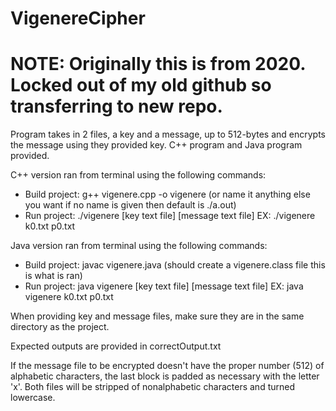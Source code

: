 # VigenereCipher
# NOTE: Originally this is from 2020. Locked out of my old github so transferring to new repo.

Program takes in 2 files, a key and a message, up to 512-bytes and encrypts the message using they provided key. C++ program and Java program provided.

C++ version ran from terminal using the following commands:
  - Build project: g++ vigenere.cpp -o vigenere (or name it anything else you want if no name is given then default is ./a.out)
  - Run project: ./vigenere [key text file] [message text file]
      EX: ./vigenere k0.txt p0.txt

Java version ran from terminal using the following commands:
  - Build project: javac vigenere.java (should create a vigenere.class file this is what is ran)
  - Run project: java vigenere [key text file] [message text file]
      EX: java vigenere k0.txt p0.txt

When providing key and message files, make sure they are in the same directory as the project.

Expected outputs are provided in correctOutput.txt


If the message file to be encrypted doesn't have the proper number (512) of alphabetic characters, the last block is padded as necessary with the letter 'x'. Both files will be stripped of nonalphabetic characters and turned lowercase.
